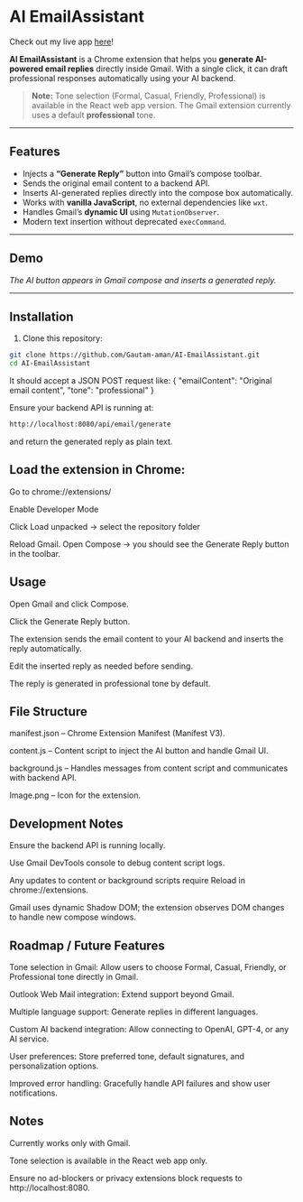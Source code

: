# AI EmailAssistant

Check out my live app [here](https://ai-email-assistant-gilt.vercel.app/)!


**AI EmailAssistant** is a Chrome extension that helps you **generate AI-powered email replies** directly inside Gmail. With a single click, it can draft professional responses automatically using your AI backend.

> **Note:** Tone selection (Formal, Casual, Friendly, Professional) is available in the React web app version. The Gmail extension currently uses a default **professional** tone.

---

## Features

- Injects a **“Generate Reply”** button into Gmail’s compose toolbar.  
- Sends the original email content to a backend API.  
- Inserts AI-generated replies directly into the compose box automatically.  
- Works with **vanilla JavaScript**, no external dependencies like `wxt`.  
- Handles Gmail’s **dynamic UI** using `MutationObserver`.  
- Modern text insertion without deprecated `execCommand`.  

---

## Demo

*The AI button appears in Gmail compose and inserts a generated reply.*

---

## Installation

1. Clone this repository:

```bash
git clone https://github.com/Gautam-aman/AI-EmailAssistant.git
cd AI-EmailAssistant

```
It should accept a JSON POST request like:
{
  "emailContent": "Original email content",
  "tone": "professional"
}


Ensure your backend API is running at:
```bash
http://localhost:8080/api/email/generate
```

and return the generated reply as plain text.

## Load the extension in Chrome:

Go to chrome://extensions/

Enable Developer Mode

Click Load unpacked → select the repository folder

Reload Gmail. Open Compose → you should see the Generate Reply button in the toolbar.

## Usage

Open Gmail and click Compose.

Click the Generate Reply button.

The extension sends the email content to your AI backend and inserts the reply automatically.

Edit the inserted reply as needed before sending.

The reply is generated in professional tone by default.

## File Structure

manifest.json – Chrome Extension Manifest (Manifest V3).

content.js – Content script to inject the AI button and handle Gmail UI.

background.js – Handles messages from content script and communicates with backend API.

Image.png – Icon for the extension.

## Development Notes

Ensure the backend API is running locally.

Use Gmail DevTools console to debug content script logs.

Any updates to content or background scripts require Reload in chrome://extensions.

Gmail uses dynamic Shadow DOM; the extension observes DOM changes to handle new compose windows.

## Roadmap / Future Features

Tone selection in Gmail: Allow users to choose Formal, Casual, Friendly, or Professional tone directly in Gmail.

Outlook Web Mail integration: Extend support beyond Gmail.

Multiple language support: Generate replies in different languages.

Custom AI backend integration: Allow connecting to OpenAI, GPT-4, or any AI service.

User preferences: Store preferred tone, default signatures, and personalization options.

Improved error handling: Gracefully handle API failures and show user notifications.

## Notes

Currently works only with Gmail.

Tone selection is available in the React web app only.

Ensure no ad-blockers or privacy extensions block requests to http://localhost:8080.
